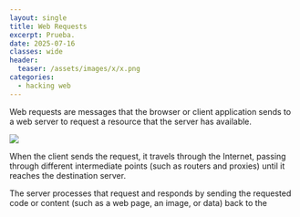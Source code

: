 ```yaml
---
layout: single
title: Web Requests
excerpt: Prueba.
date: 2025-07-16
classes: wide
header:
  teaser: /assets/images/x/x.png
categories:
  - hacking web
---
```


Web requests are messages that the browser or client application sends to a web server to request a resource that the server has available.

![](/assets/images/1.png)

When the client sends the request, it travels through the Internet, passing through different intermediate points (such as routers and proxies) until it reaches the destination server.

The server processes that request and responds by sending the requested code or content (such as a web page, an image, or data) back to the